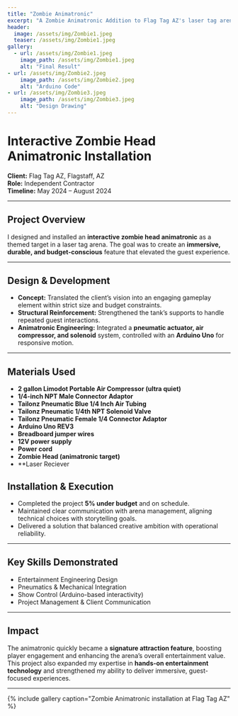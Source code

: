 ```yaml
---
title: "Zombie Animatronic"
excerpt: "A Zombie Animatronic Addition to Flag Tag AZ's laser tag arena"
header:
  image: /assets/img/Zombie1.jpeg
  teaser: /assets/img/Zombie1.jpeg
gallery:
  - url: /assets/img/Zombie1.jpeg
    image_path: /assets/img/Zombie1.jpeg
    alt: "Final Result"
- url: /assets/img/Zombie2.jpeg
    image_path: /assets/img/Zombie2.jpeg
    alt: "Arduino Code"
- url: /assets/img/Zombie3.jpeg
    image_path: /assets/img/Zombie3.jpeg
    alt: "Design Drawing"
---
```

# Interactive Zombie Head Animatronic Installation

**Client:** Flag Tag AZ, Flagstaff, AZ  
**Role:** Independent Contractor  
**Timeline:** May 2024 – August 2024  

---

## Project Overview
I designed and installed an **interactive zombie head animatronic** as a themed target in a laser tag arena. The goal was to create an **immersive, durable, and budget-conscious** feature that elevated the guest experience.

---

## Design & Development
- **Concept:** Translated the client’s vision into an engaging gameplay element within strict size and budget constraints.  
- **Structural Reinforcement:** Strengthened the tank’s supports to handle repeated guest interactions.  
- **Animatronic Engineering:** Integrated a **pneumatic actuator, air compressor, and solenoid** system, controlled with an **Arduino Uno** for responsive motion.  

---
## Materials Used
- **2 gallon Limodot Portable Air Compressor (ultra quiet)**
- **1/4-inch NPT Male Connector Adaptor**
- **Tailonz Pneumatic Blue 1/4 Inch Air Tubing**
- **Tailonz Pneumatic 1/4th NPT Solenoid Valve**
- **Tailonz Pneumatic Female 1/4 Connector Adaptor**
- **Arduino Uno REV3**
- **Breadboard jumper wires**
- **12V power supply**
- **Power cord**
- **Zombie Head (animatronic target)**
- **Laser Reciever 

## Installation & Execution
- Completed the project **5% under budget** and on schedule.  
- Maintained clear communication with arena management, aligning technical choices with storytelling goals.  
- Delivered a solution that balanced creative ambition with operational reliability.  

---

## Key Skills Demonstrated
- Entertainment Engineering Design  
- Pneumatics & Mechanical Integration  
- Show Control (Arduino-based interactivity)  
- Project Management & Client Communication  

---

## Impact
The animatronic quickly became a **signature attraction feature**, boosting player engagement and enhancing the arena’s overall entertainment value.  
This project also expanded my expertise in **hands-on entertainment technology** and strengthened my ability to deliver immersive, guest-focused experiences.  

---

{% include gallery caption="Zombie Animatronic installation at Flag Tag AZ" %}


